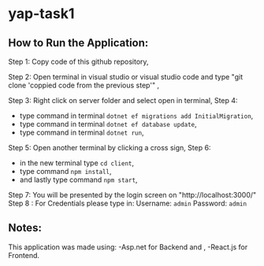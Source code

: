 # yap-task1

## How to Run the Application:

Step 1: Copy code of this github repository,

Step 2: Open terminal in visual studio or visual studio code and type "git clone 'coppied code from the previous step'" ,

Step 3: Right click on server folder and select open in terminal,
Step 4:

- type command in terminal `dotnet ef migrations add InitialMigration`,
- type command in terminal `dotnet ef database update`,
- type command in terminal `dotnet run`,

Step 5: Open another terminal by clicking a cross sign,
Step 6:

- in the new terminal type `cd client`,
- type command `npm install`,
- and lastly type command `npm start`,

Step 7: You will be presented by the login screen on "http://localhost:3000/"
Step 8 : For Credentials please type in:
Username: `admin`
Password: `admin`

## Notes:

This application was made using:
-Asp.net for Backend and ,
-React.js for Frontend.
